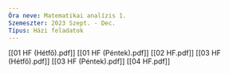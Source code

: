```yaml
---
Óra neve: Matematikai analízis 1.
Szemeszter: 2023 Szept. - Dec.
Típus: Házi feladatok
---
```

[[01 HF (Hétfő).pdf]]
[[01 HF (Péntek).pdf]]
[[02 HF.pdf]]
[[03 HF (Hétfő).pdf]]
[[03 HF (Péntek).pdf]]
[[04 HF.pdf]]